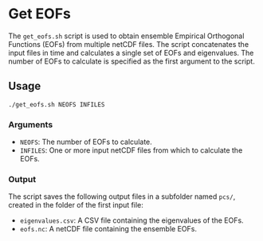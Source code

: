 # Get EOFs

The `get_eofs.sh` script is used to obtain ensemble Empirical Orthogonal Functions (EOFs) from multiple netCDF files. The script concatenates the input files in time and calculates a single set of EOFs and eigenvalues. The number of EOFs to calculate is specified as the first argument to the script.

## Usage

```
./get_eofs.sh NEOFS INFILES
```

### Arguments

- `NEOFS`: The number of EOFs to calculate.
- `INFILES`: One or more input netCDF files from which to calculate the EOFs.

### Output

The script saves the following output files in a subfolder named `pcs/`, created in the folder of the first input file:

- `eigenvalues.csv`: A CSV file containing the eigenvalues of the EOFs.
- `eofs.nc`: A netCDF file containing the ensemble EOFs.
